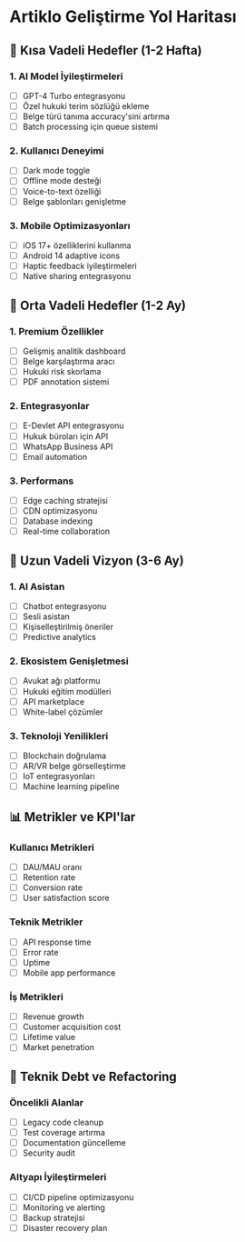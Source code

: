 # Artiklo Geliştirme Yol Haritası

## 🎯 Kısa Vadeli Hedefler (1-2 Hafta)

### 1. AI Model İyileştirmeleri
- [ ] GPT-4 Turbo entegrasyonu
- [ ] Özel hukuki terim sözlüğü ekleme
- [ ] Belge türü tanıma accuracy'sini artırma
- [ ] Batch processing için queue sistemi

### 2. Kullanıcı Deneyimi
- [ ] Dark mode toggle
- [ ] Offline mode desteği
- [ ] Voice-to-text özelliği
- [ ] Belge şablonları genişletme

### 3. Mobile Optimizasyonları
- [ ] iOS 17+ özelliklerini kullanma
- [ ] Android 14 adaptive icons
- [ ] Haptic feedback iyileştirmeleri
- [ ] Native sharing entegrasyonu

## 🚀 Orta Vadeli Hedefler (1-2 Ay)

### 1. Premium Özellikler
- [ ] Gelişmiş analitik dashboard
- [ ] Belge karşılaştırma aracı
- [ ] Hukuki risk skorlama
- [ ] PDF annotation sistemi

### 2. Entegrasyonlar
- [ ] E-Devlet API entegrasyonu
- [ ] Hukuk büroları için API
- [ ] WhatsApp Business API
- [ ] Email automation

### 3. Performans
- [ ] Edge caching stratejisi
- [ ] CDN optimizasyonu
- [ ] Database indexing
- [ ] Real-time collaboration

## 🎨 Uzun Vadeli Vizyon (3-6 Ay)

### 1. AI Asistan
- [ ] Chatbot entegrasyonu
- [ ] Sesli asistan
- [ ] Kişiselleştirilmiş öneriler
- [ ] Predictive analytics

### 2. Ekosistem Genişletmesi
- [ ] Avukat ağı platformu
- [ ] Hukuki eğitim modülleri
- [ ] API marketplace
- [ ] White-label çözümler

### 3. Teknoloji Yenilikleri
- [ ] Blockchain doğrulama
- [ ] AR/VR belge görselleştirme
- [ ] IoT entegrasyonları
- [ ] Machine learning pipeline

## 📊 Metrikler ve KPI'lar

### Kullanıcı Metrikleri
- [ ] DAU/MAU oranı
- [ ] Retention rate
- [ ] Conversion rate
- [ ] User satisfaction score

### Teknik Metrikler
- [ ] API response time
- [ ] Error rate
- [ ] Uptime
- [ ] Mobile app performance

### İş Metrikleri
- [ ] Revenue growth
- [ ] Customer acquisition cost
- [ ] Lifetime value
- [ ] Market penetration

## 🔧 Teknik Debt ve Refactoring

### Öncelikli Alanlar
- [ ] Legacy code cleanup
- [ ] Test coverage artırma
- [ ] Documentation güncelleme
- [ ] Security audit

### Altyapı İyileştirmeleri
- [ ] CI/CD pipeline optimizasyonu
- [ ] Monitoring ve alerting
- [ ] Backup stratejisi
- [ ] Disaster recovery plan